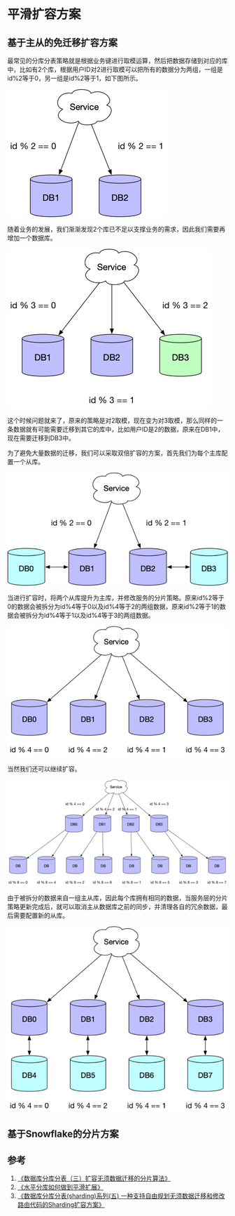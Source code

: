 # 平滑扩容方案

## 基于主从的免迁移扩容方案

最常见的分库分表策略就是根据业务键进行取模运算，然后把数据存储到对应的库中，比如有2个库，根据用户ID对2进行取模可以把所有的数据分为两组，一组是id%2等于0，另一组是id%2等于1，如下图所示。

![](resources/smooth_capacity_expansion_1.jpg)

随着业务的发展，我们渐渐发现2个库已不足以支撑业务的需求，因此我们需要再增加一个数据库。

![](resources/smooth_capacity_expansion_2.jpg)

这个时候问题就来了，原来的策略是对2取模，现在变为对3取模，那么同样的一条数据就有可能需要迁移到其它的库中，比如用户ID是2的数据，原来在DB1中，现在需要迁移到DB3中。

为了避免大量数据的迁移，我们可以采取双倍扩容的方案，首先我们为每个主库配置一个从库。

![](resources/smooth_capacity_expansion_3.jpg)

当进行扩容时，将两个从库提升为主库，并修改服务的分片策略。原来id%2等于0的数据会被拆分为id%4等于0以及id%4等于2的两组数据，原来id%2等于1的数据会被拆分为id%4等于1以及id%4等于3的两组数据。

![](resources/smooth_capacity_expansion_4.jpg)

当然我们还可以继续扩容。

![](resources/smooth_capacity_expansion_5.jpg)

由于被拆分的数据来自一组主从库，因此每个库拥有相同的数据，当服务层的分片策略更新完成后，就可以取消主从数据库之前的同步，并清理各自的冗余数据，最后需要配置新的从库。

![](resources/smooth_capacity_expansion_6.jpg)

## 基于Snowflake的分片方案

## 参考

1. [《数据库分库分表（三）扩容无须数据迁移的分片算法》](https://www.jianshu.com/p/d296fa2bf61b)
2. [《水平分库如何做到平滑扩展》](http://database.51cto.com/art/201801/563567.htm)
3. [《数据库分库分表(sharding)系列(五) 一种支持自由规划无须数据迁移和修改路由代码的Sharding扩容方案》](https://blog.csdn.net/bluishglc/article/details/7970268)
